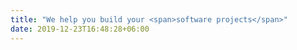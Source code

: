 ```yaml
---
title: "We help you build your <span>software projects</span>"
date: 2019-12-23T16:48:28+06:00
---
```

